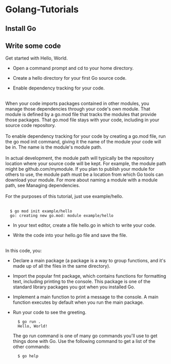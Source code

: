 # Golang-Tutorials
## Install Go
## Write some code


Get started with Hello, World.
  
* Open a command prompt and cd to your home directory.
  
* Create a hello directory for your first Go source code.
  
* Enable dependency tracking for your code.  
<br>
  When your code imports packages contained in other modules, you manage those dependencies through your code's own module. That module is defined by a go.mod file that tracks the modules that provide those packages. That go.mod file stays with your code, including in your source code repository.  
<br><br>
  To enable dependency tracking for your code by creating a go.mod file, run the go mod init command, giving it the name of the module your code will be in. The name is the module's module path.  
<br><br>
  In actual development, the module path will typically be the repository location where your source code will be kept. For example, the module path might be github.com/mymodule. If you plan to publish your module for others to use, the module path must be a location from which Go tools can download your module. For more about naming a module with a module path, see Managing dependencies.  
<br><br>
  For the purposes of this tutorial, just use example/hello.  
  <br><br>  

  ```shell
    $ go mod init example/hello
    go: creating new go.mod: module example/hello
  ```
  
* In your text editor, create a file hello.go in which to write your code.
  
* Write the code into your hello.go file and save the file.
<br>
  In this code, you:  
  
  * Declare a main package (a package is a way to group functions, and it's made up of all the files in the same directory).
  * Import the popular fmt package, which contains functions for formatting text, including printing to the console. This package is one of the standard library packages you got when you installed Go.
  * Implement a main function to print a message to the console. A main function executes by default when you run the main package.
  
* Run your code to see the greeting.
  ```shell
    $ go run .
    Hello, World!
  ```

  The go run command is one of many go commands you'll use to get things done with Go. Use the following command to get a list of the other commands:
  ```shell
    $ go help
  ```
